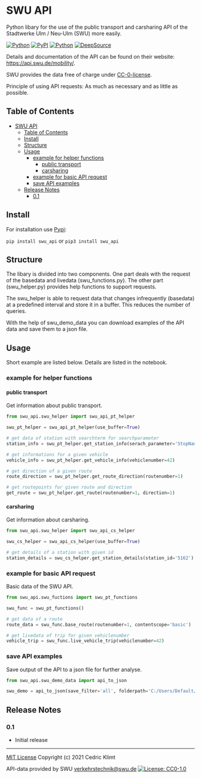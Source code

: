 # SWU API

Python libary for the use of the public transport and carsharing API of the Stadtwerke Ulm / Neu-Ulm (SWU) more easily.

[![Python](https://img.shields.io/pypi/pyversions/swu_api.svg)](https://badge.fury.io/py/swu_api)
[![PyPI](https://badge.fury.io/py/swu_api.svg)](https://badge.fury.io/py/swu_api)
[![Python](https://img.shields.io/github/license/CeKl/dev_swu_api.svg)](https://opensource.org/licenses/MIT)
[![DeepSource](https://deepsource.io/gh/CeKl/dev_swu_api.svg/?label=active+issues&token=qITdjDkP_9a7eS5lCgccaIHO)](https://deepsource.io/gh/CeKl/swu_api/?ref=repository-badge)

Details and documentation of the API can be found on their website: <https://api.swu.de/mobility/>.

SWU provides the data free of charge under [CC-0-license](http://creativecommons.org/publicdomain/zero/1.0/).

Principle of using API requests: As much as necessary and as little as possible.

## Table of Contents

- [SWU API](#swu-api)
  - [Table of Contents](#table-of-contents)
  - [Install](#install)
  - [Structure](#structure)
  - [Usage](#usage)
    - [example for helper functions](#example-for-helper-functions)
      - [public transport](#public-transport)
      - [carsharing](#carsharing)
    - [example for basic API request](#example-for-basic-api-request)
    - [save API examples](#save-api-examples)
  - [Release Notes](#release-notes)
    - [0.1](#01)

## Install

For installation use [Pypi](https://pypi.org/project/swu_api/):

`pip install swu_api` or `pip3 install swu_api`

## Structure

The libary is divided into two components. One part deals with the request of the basedata and livedata (swu_functions.py). The other part (swu_helper.py) provides help functions to support requests.

The swu_helper is able to request data that changes infrequently (basedata) at a predefined interval and store it in a buffer. This reduces the number of queries.

With the help of swu_demo_data you can download examples of the API data and save them to a json file.

## Usage

Short example are listed below. Details are listed in the notebook.

### example for helper functions

#### public transport

Get information about public transport.

```python
from swu_api.swu_helper import swu_api_pt_helper

swu_pt_helper = swu_api_pt_helper(use_buffer=True)

# get data of station with searchterm for searchparameter
station_info = swu_pt_helper.get_station_info(serach_parameter='StopName', serach_term='Justizgebäude')

# get informations for a given vehicle
vehicle_info = swu_pt_helper.get_vehicle_info(vehiclenumber=42)

# get direction of a given route
route_direction = swu_pt_helper.get_route_direction(routenumber=1)

# get routepoints for given route and direction
get_route = swu_pt_helper.get_route(routenumber=1, direction=1)
```

#### carsharing

Get information about carsharing.

```python
from swu_api.swu_helper import swu_api_cs_helper

swu_cs_helper = swu_api_cs_helper(use_buffer=True)

# get details of a station with given id
station_details = swu_cs_helper.get_station_details(station_id='5162')
```

### example for basic API request

Basic data of the SWU API.

```python
from swu_api.swu_fuctions import swu_pt_functions

swu_func = swu_pt_functions()

# get data of a route
route_data = swu_func.base_route(routenumber=1, contentscope='basic')

# get livedata of trip for given vehiclenumber
vehicle_trip = swu_func.live_vehicle_trip(vehiclenumber=42)

```

### save API examples

Save output of the API to a json file for further analyse.

```python
from swu_api.swu_demo_data import api_to_json

swu_demo = api_to_json(save_filter='all', folderpath='C:/Users/Default/Desktop/swu_data')

```

## Release Notes

### 0.1

- Initial release

- - -
[MIT License](https://opensource.org/licenses/MIT) Copyright (c) 2021 Cedric Klimt

API-data provided by SWU verkehrstechnik@swu.de [![License: CC0-1.0](https://licensebuttons.net/l/zero/1.0/80x15.png)](http://creativecommons.org/publicdomain/zero/1.0/)

